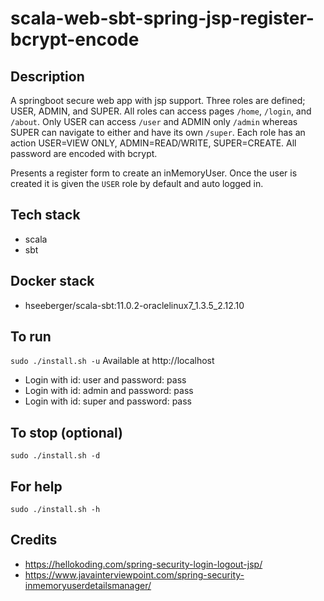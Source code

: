 # scala-web-sbt-spring-jsp-register-bcrypt-encode

## Description
A springboot secure web app with jsp support.
Three roles are defined; USER, ADMIN, and SUPER. All roles
can access pages `/home`, `/login`, and `/about`. Only USER
can access `/user` and ADMIN only `/admin` whereas SUPER can
navigate to either and have its own `/super`. Each role
has an action USER=VIEW ONLY, ADMIN=READ/WRITE, SUPER=CREATE.
All password are encoded with bcrypt.

Presents a register form to create an inMemoryUser.
Once the user is created it is given the `USER` role
by default and auto logged in.

## Tech stack
- scala
- sbt

## Docker stack
- hseeberger/scala-sbt:11.0.2-oraclelinux7_1.3.5_2.12.10

## To run
`sudo ./install.sh -u`
Available at http://localhost
- Login with id: user and password: pass
- Login with id: admin and password: pass
- Login with id: super and password: pass

## To stop (optional)
`sudo ./install.sh -d`

## For help
`sudo ./install.sh -h`

## Credits
- https://hellokoding.com/spring-security-login-logout-jsp/
- https://www.javainterviewpoint.com/spring-security-inmemoryuserdetailsmanager/
